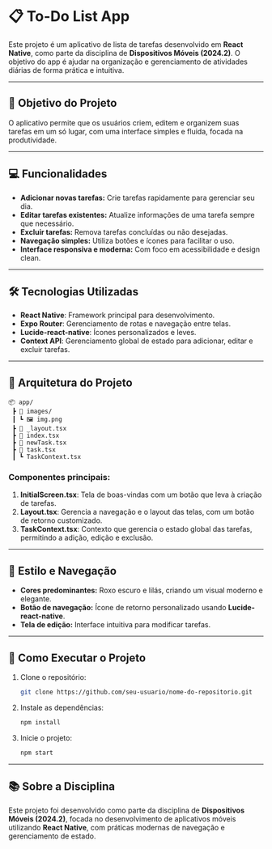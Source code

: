# 📋 To-Do List App 

Este projeto é um aplicativo de lista de tarefas desenvolvido em **React Native**, como parte da disciplina de **Dispositivos Móveis (2024.2)**. O objetivo do app é ajudar na organização e gerenciamento de atividades diárias de forma prática e intuitiva.

---

## 🎯 **Objetivo do Projeto**

O aplicativo permite que os usuários criem, editem e organizem suas tarefas em um só lugar, com uma interface simples e fluida, focada na produtividade.

---

## 💻 **Funcionalidades**

- **Adicionar novas tarefas:** Crie tarefas rapidamente para gerenciar seu dia.
- **Editar tarefas existentes:** Atualize informações de uma tarefa sempre que necessário.
- **Excluir tarefas:** Remova tarefas concluídas ou não desejadas.
- **Navegação simples:** Utiliza botões e ícones para facilitar o uso.
- **Interface responsiva e moderna:** Com foco em acessibilidade e design clean.

---

## 🛠 **Tecnologias Utilizadas**

- **React Native**: Framework principal para desenvolvimento.
- **Expo Router**: Gerenciamento de rotas e navegação entre telas.
- **Lucide-react-native**: Ícones personalizados e leves.
- **Context API**: Gerenciamento global de estado para adicionar, editar e excluir tarefas.

---

## 📂 **Arquitetura do Projeto**

```plaintext
📦 app/
 ┣ 📂 images/
 ┃ ┗ 🖼 img.png
 ┣ 📜 _layout.tsx
 ┣ 📜 index.tsx
 ┣ 📜 newTask.tsx
 ┣ 📜 task.tsx
 ┃ ┗ TaskContext.tsx
```

### **Componentes principais:**

1. **InitialScreen.tsx**: Tela de boas-vindas com um botão que leva à criação de tarefas.
2. **Layout.tsx**: Gerencia a navegação e o layout das telas, com um botão de retorno customizado.
3. **TaskContext.tsx**: Contexto que gerencia o estado global das tarefas, permitindo a adição, edição e exclusão.

---

## 🎨 **Estilo e Navegação**

- **Cores predominantes:** Roxo escuro e lilás, criando um visual moderno e elegante.
- **Botão de navegação:** Ícone de retorno personalizado usando **Lucide-react-native**.
- **Tela de edição:** Interface intuitiva para modificar tarefas.

---

## 🚀 **Como Executar o Projeto**

1. Clone o repositório:
   ```bash
   git clone https://github.com/seu-usuario/nome-do-repositorio.git
   ```

2. Instale as dependências:
   ```bash
   npm install
   ```

3. Inicie o projeto:
   ```bash
   npm start
   ```

---

## 📚 **Sobre a Disciplina**

Este projeto foi desenvolvido como parte da disciplina de **Dispositivos Móveis (2024.2)**, focada no desenvolvimento de aplicativos móveis utilizando **React Native**, com práticas modernas de navegação e gerenciamento de estado.

